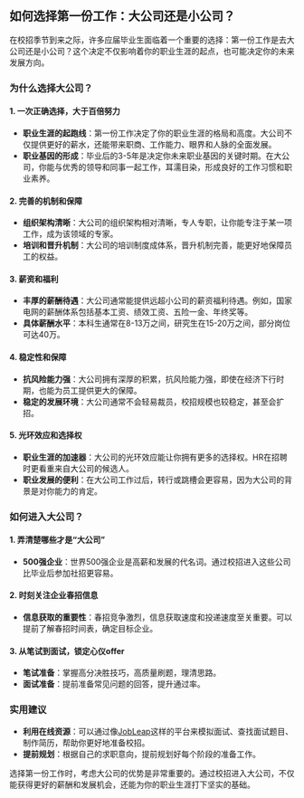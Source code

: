 ## 如何选择第一份工作：大公司还是小公司？

在校招季节到来之际，许多应届毕业生面临着一个重要的选择：第一份工作是去大公司还是小公司？这个决定不仅影响着你的职业生涯的起点，也可能决定你的未来发展方向。

### 为什么选择大公司？

#### 1. **一次正确选择，大于百倍努力**
   - **职业生涯的起跑线**：第一份工作决定了你的职业生涯的格局和高度。大公司不仅提供更好的薪水，还能带来职商、工作能力、眼界和人脉的全面发展。
   - **职业基因的形成**：毕业后的3-5年是决定你未来职业基因的关键时期。在大公司，你能与优秀的领导和同事一起工作，耳濡目染，形成良好的工作习惯和职业素养。

#### 2. **完善的机制和保障**
   - **组织架构清晰**：大公司的组织架构相对清晰，专人专职，让你能专注于某一项工作，成为该领域的专家。
   - **培训和晋升机制**：大公司的培训制度成体系，晋升机制完善，能更好地保障员工的权益。

#### 3. **薪资和福利**
   - **丰厚的薪酬待遇**：大公司通常能提供远超小公司的薪资福利待遇。例如，国家电网的薪酬体系包括基本工资、绩效工资、五险一金、年终奖等。
   - **具体薪酬水平**：本科生通常在8-13万之间，研究生在15-20万之间，部分岗位可达40万。

#### 4. **稳定性和保障**
   - **抗风险能力强**：大公司拥有深厚的积累，抗风险能力强，即使在经济下行时期，也能为员工提供更大的保障。
   - **稳定的发展环境**：大公司通常不会轻易裁员，校招规模也较稳定，甚至会扩招。

#### 5. **光环效应和选择权**
   - **职业生涯的加速器**：大公司的光环效应能让你拥有更多的选择权。HR在招聘时更看重来自大公司的候选人。
   - **职业发展的便利**：在大公司工作过后，转行或跳槽会更容易，因为大公司的背景是对你能力的肯定。

### 如何进入大公司？

#### 1. **弄清楚哪些才是“大公司”**
   - **500强企业**：世界500强企业是高薪和发展的代名词。通过校招进入这些公司比毕业后参加社招更容易。

#### 2. **时刻关注企业春招信息**
   - **信息获取的重要性**：春招竞争激烈，信息获取速度和投递速度至关重要。可以提前了解春招时间表，确定目标企业。

#### 3. **从笔试到面试，锁定心仪offer**
   - **笔试准备**：掌握高分决胜技巧，高质量刷题，理清思路。
   - **面试准备**：提前准备常见问题的回答，提升通过率。

### 实用建议

- **利用在线资源**：可以通过像[JobLeap](https://www.jobleap.cn)这样的平台来模拟面试、查找面试题目、制作简历，帮助你更好地准备校招。
- **提前规划**：根据自己的求职意向，提前规划好每个阶段的准备工作。

选择第一份工作时，考虑大公司的优势是非常重要的。通过校招进入大公司，不仅能获得更好的薪酬和发展机会，还能为你的职业生涯打下坚实的基础。